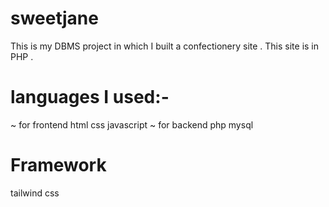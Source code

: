 # sweetjane
This is my DBMS project in which I built a confectionery site .
This site is in PHP .
# languages I used:-
~ for frontend 
 html
 css
 javascript
 ~ for backend
 php
 mysql
 # Framework
 tailwind css

